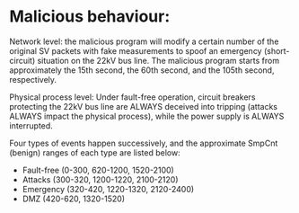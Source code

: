# Malicious behaviour:

Network level: the malicious program will modify a certain number of the original SV packets with fake measurements to spoof an emergency (short-circuit) situation on the 22kV bus line. The malicious program starts from approximately the 15th second, the 60th second, and the 105th second, respectively.

Physical process level: Under fault-free operation, circuit breakers protecting the 22kV bus line are ALWAYS deceived into tripping (attacks ALWAYS impact the physical process), while the power supply is ALWAYS interrupted.

Four types of events happen successively, and the approximate SmpCnt (benign) ranges of each type are listed below:
- Fault-free (0-300, 620-1200, 1520-2100)
- Attacks (300-320, 1200-1220, 2100-2120)
- Emergency (320-420, 1220-1320, 2120-2400)
- DMZ (420-620, 1320-1520)